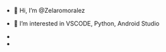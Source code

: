 - 👋 Hi, I’m @Zelaromoralez
- 👀 I’m interested in VSCODE, Python, Android Studio
 
- 
- 

<!---
Zelaromoralez/Zelaromoralez is a vacant respository.  
--->
